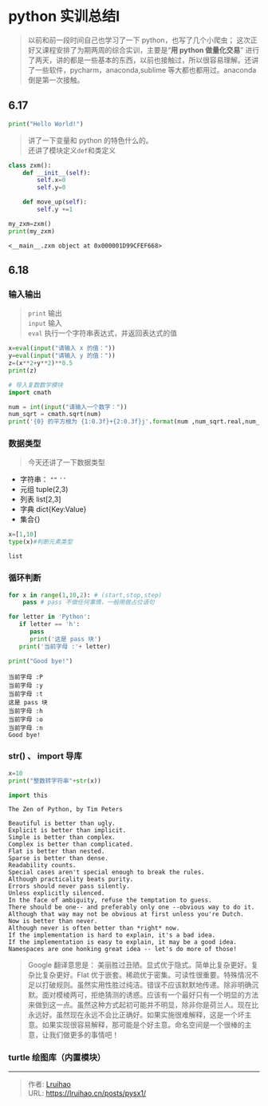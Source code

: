 # python 实训总结Ⅰ


> 以前和前一段时间自己也学习了一下 python，也写了几个小爬虫；
> 这次正好又课程安排了为期两周的综合实训，主要是“**用 python 做量化交易**”
> 进行了两天，讲的都是一些基本的东西，以前也接触过，所以很容易理解。还讲了一些软件，pycharm，anaconda,sublime 等大都也都用过。anaconda 倒是第一次接触。

<!--more-->

## 6.17

```python
print("Hello World!")
```

> 讲了一下变量和 python 的特色什么的。  
> 还讲了模块定义`def`和类定义

```python
class zxm():
	def __init__(self):
		self.x=0
		self.y=0

	def move_up(self):
		self.y +=1

my_zxm=zxm()
print(my_zxm)
```

```
<__main__.zxm object at 0x000001D99CFEF668>
```

## 6.18

### 输入输出

> `print` 输出  
> `input` 输入  
> `eval` 执行一个字符串表达式，并返回表达式的值

```python
x=eval(input("请输入 x 的值："))
y=eval(input("请输入 y 的值："))
z=(x**2+y**2)**0.5
print(z)
```

```python
# 导入复数数学模块
import cmath

num = int(input("请输入一个数字："))
num_sqrt = cmath.sqrt(num)
print('{0} 的平方根为 {1:0.3f}+{2:0.3f}j'.format(num ,num_sqrt.real,num_sqrt.imag))
```

### 数据类型

> 今天还讲了一下数据类型

- 字符串： `""` `''`
- 元组 tuple(2,3)
- 列表 list[2,3]
- 字典 dict{Key:Value}
- 集合{}

```python
x=[1,10]
type(x)#判断元素类型
```

```
list
```

### 循环判断

```python
for x in range(1,10,2): # (start,stop,step)
    pass # pass 不做任何事情，一般用做占位语句
```

```python
for letter in 'Python':
   if letter == 'h':
      pass
      print('这是 pass 块')
   print('当前字母 :'+ letter)

print("Good bye!")
```

```
当前字母 :P
当前字母 :y
当前字母 :t
这是 pass 块
当前字母 :h
当前字母 :o
当前字母 :n
Good bye!
```

### str() 、 import 导库

```python
x=10
print("整数转字符串"+str(x))
```

```python
import this
```

```
The Zen of Python, by Tim Peters

Beautiful is better than ugly.
Explicit is better than implicit.
Simple is better than complex.
Complex is better than complicated.
Flat is better than nested.
Sparse is better than dense.
Readability counts.
Special cases aren't special enough to break the rules.
Although practicality beats purity.
Errors should never pass silently.
Unless explicitly silenced.
In the face of ambiguity, refuse the temptation to guess.
There should be one-- and preferably only one --obvious way to do it.
Although that way may not be obvious at first unless you're Dutch.
Now is better than never.
Although never is often better than *right* now.
If the implementation is hard to explain, it's a bad idea.
If the implementation is easy to explain, it may be a good idea.
Namespaces are one honking great idea -- let's do more of those!
```

> Google 翻译意思是：
> 美丽胜过丑陋。显式优于隐式。简单比复杂更好。复杂比复杂更好。Flat 优于嵌套。稀疏优于密集。可读性很重要。特殊情况不足以打破规则。虽然实用性胜过纯洁。错误不应该默默地传递。除非明确沉默。面对模棱两可，拒绝猜测的诱惑。应该有一个最好只有一个明显的方法来做到这一点。虽然这种方式起初可能并不明显，除非你是荷兰人。现在比永远好。虽然现在永远不会比正确好。如果实施很难解释，这是一个坏主意。如果实现很容易解释，那可能是个好主意。命名空间是一个很棒的主意，让我们做更多的事情吧！

### turtle 绘图库（内置模块）


---

> 作者: [Lruihao](https://github.com/Lruihao)  
> URL: https://lruihao.cn/posts/pysx1/  

